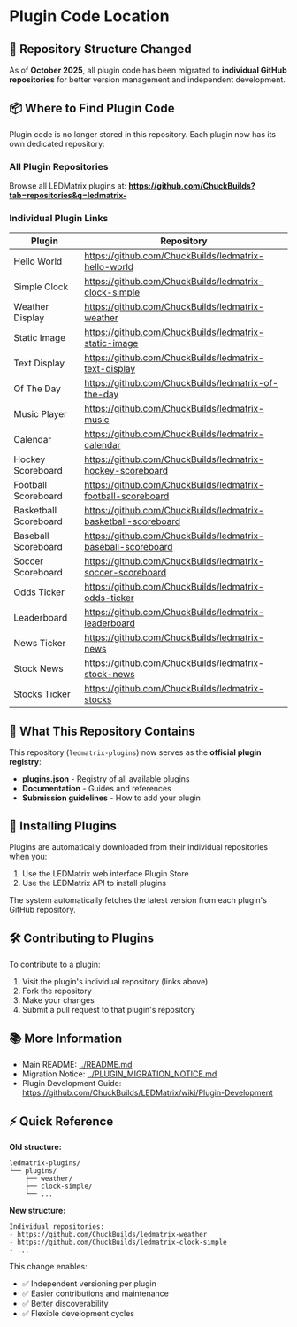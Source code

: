 # Plugin Code Location

## 🔄 Repository Structure Changed

As of **October 2025**, all plugin code has been migrated to **individual GitHub repositories** for better version management and independent development.

## 📦 Where to Find Plugin Code

Plugin code is no longer stored in this repository. Each plugin now has its own dedicated repository:

### All Plugin Repositories

Browse all LEDMatrix plugins at: **https://github.com/ChuckBuilds?tab=repositories&q=ledmatrix-**

### Individual Plugin Links

| Plugin | Repository |
|--------|------------|
| Hello World | https://github.com/ChuckBuilds/ledmatrix-hello-world |
| Simple Clock | https://github.com/ChuckBuilds/ledmatrix-clock-simple |
| Weather Display | https://github.com/ChuckBuilds/ledmatrix-weather |
| Static Image | https://github.com/ChuckBuilds/ledmatrix-static-image |
| Text Display | https://github.com/ChuckBuilds/ledmatrix-text-display |
| Of The Day | https://github.com/ChuckBuilds/ledmatrix-of-the-day |
| Music Player | https://github.com/ChuckBuilds/ledmatrix-music |
| Calendar | https://github.com/ChuckBuilds/ledmatrix-calendar |
| Hockey Scoreboard | https://github.com/ChuckBuilds/ledmatrix-hockey-scoreboard |
| Football Scoreboard | https://github.com/ChuckBuilds/ledmatrix-football-scoreboard |
| Basketball Scoreboard | https://github.com/ChuckBuilds/ledmatrix-basketball-scoreboard |
| Baseball Scoreboard | https://github.com/ChuckBuilds/ledmatrix-baseball-scoreboard |
| Soccer Scoreboard | https://github.com/ChuckBuilds/ledmatrix-soccer-scoreboard |
| Odds Ticker | https://github.com/ChuckBuilds/ledmatrix-odds-ticker |
| Leaderboard | https://github.com/ChuckBuilds/ledmatrix-leaderboard |
| News Ticker | https://github.com/ChuckBuilds/ledmatrix-news |
| Stock News | https://github.com/ChuckBuilds/ledmatrix-stock-news |
| Stocks Ticker | https://github.com/ChuckBuilds/ledmatrix-stocks |

## 📝 What This Repository Contains

This repository (`ledmatrix-plugins`) now serves as the **official plugin registry**:

- **plugins.json** - Registry of all available plugins
- **Documentation** - Guides and references
- **Submission guidelines** - How to add your plugin

## 🚀 Installing Plugins

Plugins are automatically downloaded from their individual repositories when you:
1. Use the LEDMatrix web interface Plugin Store
2. Use the LEDMatrix API to install plugins

The system automatically fetches the latest version from each plugin's GitHub repository.

## 🛠️ Contributing to Plugins

To contribute to a plugin:
1. Visit the plugin's individual repository (links above)
2. Fork the repository
3. Make your changes
4. Submit a pull request to that plugin's repository

## 📚 More Information

- Main README: [../README.md](../README.md)
- Migration Notice: [../PLUGIN_MIGRATION_NOTICE.md](../PLUGIN_MIGRATION_NOTICE.md)
- Plugin Development Guide: https://github.com/ChuckBuilds/LEDMatrix/wiki/Plugin-Development

## ⚡ Quick Reference

**Old structure:**
```
ledmatrix-plugins/
└── plugins/
    ├── weather/
    ├── clock-simple/
    └── ...
```

**New structure:**
```
Individual repositories:
- https://github.com/ChuckBuilds/ledmatrix-weather
- https://github.com/ChuckBuilds/ledmatrix-clock-simple
- ...
```

This change enables:
- ✅ Independent versioning per plugin
- ✅ Easier contributions and maintenance
- ✅ Better discoverability
- ✅ Flexible development cycles

